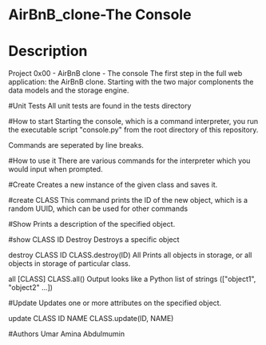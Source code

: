 # AirBnB_clone-The Console
# Description
Project 0x00 - AirBnB clone - The console The first step in the full web application: the AirBnB clone. Starting with the two major complonents the data models and the storage engine.

#Unit Tests
All unit tests are found in the tests directory

#How to start
Starting the console, which is a command interpreter, you run the executable script "console.py" from the root directory of this repository.

Commands are seperated by line breaks.

#How to use it
There are various commands for the interpreter which you would input when prompted.

#Create
Creates a new instance of the given class and saves it.

#create CLASS
This command prints the ID of the new object, which is a random UUID, which can be used for other commands

#Show
Prints a description of the specified object.

#show CLASS ID
Destroy
Destroys a specific object

destroy CLASS ID
CLASS.destroy(ID)
All
Prints all objects in storage, or all objects in storage of particular class.

all [CLASS]
CLASS.all()
Output looks like a Python list of strings (["object1", "object2" ...])

#Update
Updates one or more attributes on the specified object.

update CLASS ID NAME
CLASS.update(ID, NAME)

#Authors
Umar Amina Abdulmumin


